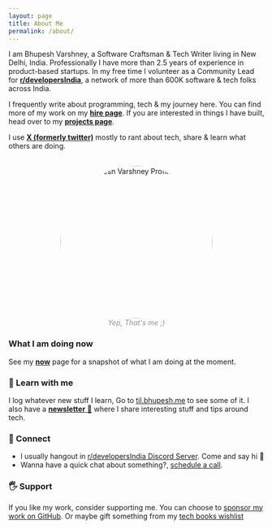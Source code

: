 ```yaml
---
layout: page
title: About Me
permalink: /about/
---
```


I am Bhupesh Varshney, a Software Craftsman & Tech Writer living in New Delhi, India. Professionally I have more than 2.5 years of experience in product-based startups. In my free time I volunteer as a Community Lead for [**r/developersIndia**](https://www.reddit.com/r/developersIndia/), a network of more than 600K software & tech folks across India.

I frequently write about programming, tech & my journey here. You can find more of my work on my [**hire page**](/hire). If you are interested in things I have built, head over to my [**projects page**](/projects).

I use [**X (formerly twitter)**](https://twitter.com/bhupeshimself) mostly to rant about tech, share & learn what others are doing.

<br>
<center>
<img alt="Bhupesh Varshney Profile Image" src="{{ site.avatar }}" height="300px" style="border-radius:163px;">
<figcaption align="center" style="color: #939393;"><i>Yep, That's me ;)</i></figcaption>
</center>


### What I am doing now

See my [**now**](/now) page for a snapshot of what I am doing at the moment.

### 📖 Learn with me

I log whatever new stuff I learn, Go to <a href="https://til.bhupesh.me"  class="mark">til.bhupesh.me</a> to see some of it. I also have a [**newsletter** 🚀](https://buttondown.email/bhupesh) where I share interesting stuff and tips around tech.

### 🦄 Connect

- I usually hangout in [r/developersIndia Discord Server](https://discord.gg/Ep6zGAuWbq). Come and say hi 👋
- Wanna have a quick chat about something?, [schedule a call](/chat).

### 🖐 Support

If you like my work, consider supporting me. You can choose to [sponsor my work on GitHub](https://github.com/sponsors/Bhupesh-V). Or maybe gift something from my [tech books wishlist](https://www.amazon.in/hz/wishlist/ls/2LBG6D40Z02RJ?ref_=wl_share)


<!-- <a href="https://liberapay.com/bhupesh/donate">
	<img alt="Donate using Liberapay" src="https://liberapay.com/assets/widgets/donate.svg" height="40">
        </a>&nbsp; -->
<!-- <a href="https://paypal.me/BhupeshVarshney">
	<img title="PayPal Bhupesh Varshney" alt="PayPal Bhupesh Varshney" src="https://img.shields.io/badge/PayPal-00457C?style=for-the-badge&logo=paypal&logoColor=white" width="120">
</a> -->